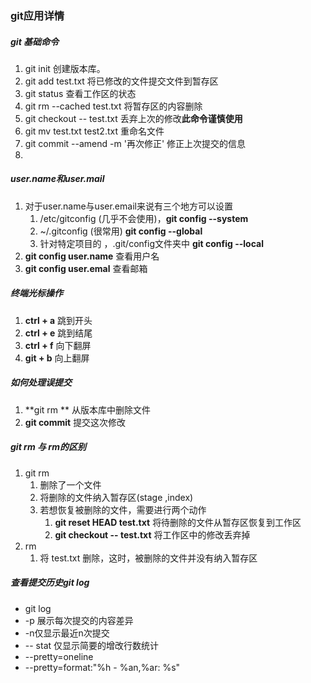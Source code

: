 ### git应用详情

##### git 基础命令

1. git  init 创建版本库。
2. git add  test.txt 将已修改的文件提交文件到暂存区
3. git status 查看工作区的状态
4. git rm --cached   test.txt 将暂存区的内容删除
5. git checkout -- test.txt 丢弃上次的修改**此命令谨慎使用** 
6. git mv test.txt test2.txt 重命名文件
7.  git commit --amend -m '再次修正'  修正上次提交的信息
8. 

##### user.name和user.mail

1. 对于user.name与user.email来说有三个地方可以设置
   1. /etc/gitconfig (几乎不会使用)，**git config --system**
   2. ~/.gitconfig (很常用) **git config --global**
   3. 针对特定项目的 ，.git/config文件夹中 **git  config --local**
2. **git config user.name**  查看用户名
3. **git config user.emal**  查看邮箱  

##### 终端光标操作

1. **ctrl + a** 跳到开头
2. **ctrl + e** 跳到结尾
3. **ctrl + f** 向下翻屏
4. **git + b** 向上翻屏

##### 如何处理误提交

1. **git rm ** 从版本库中删除文件
2. **git commit** 提交这次修改

##### git rm 与 rm的区别

1. git rm
   1. 删除了一个文件
   2. 将删除的文件纳入暂存区(stage ,index)
   3. 若想恢复被删除的文件，需要进行两个动作
      1. **git reset HEAD test.txt** 将待删除的文件从暂存区恢复到工作区
      2. **git checkout -- test.txt** 将工作区中的修改丢弃掉
2. rm
   1. 将 test.txt 删除，这时，被删除的文件并没有纳入暂存区

##### 查看提交历史git log

* git  log
* -p 展示每次提交的内容差异
* -n仅显示最近n次提交
* -- stat 仅显示简要的增改行数统计
* --pretty=oneline 
* --pretty=format:"%h - %an,%ar: %s"



